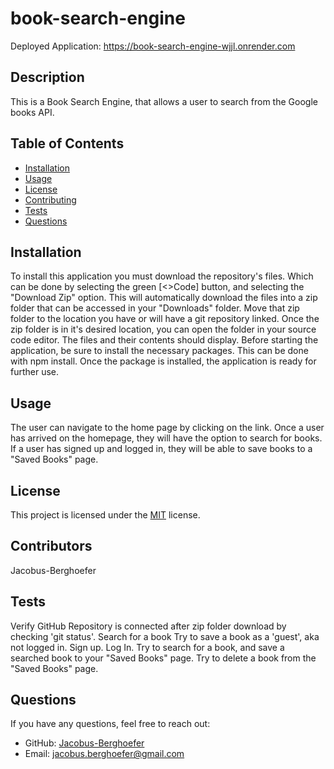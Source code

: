 # book-search-engine
Deployed Application: https://book-search-engine-wjjl.onrender.com

## Description

This is a Book Search Engine, that allows a user to search from the Google books API.

## Table of Contents

- [Installation](#installation)
- [Usage](#usage)
- [License](#license)
- [Contributing](#contributing)
- [Tests](#tests)
- [Questions](#questions)

## Installation

To install this application you must download the repository's files. Which can be done by selecting the green [<>Code] button, and selecting the "Download Zip" option. This will automatically download the files into a zip folder that can be accessed in your "Downloads" folder. Move that zip folder to the location you have or will have a git repository linked. Once the zip folder is in it's desired location, you can open the folder in your source code editor. The files and their contents should display. Before starting the application, be sure to install the necessary packages. This can be done with npm install. Once the package is installed, the application is ready for further use.

## Usage

The user can navigate to the home page by clicking on the link. Once a user has arrived on the homepage, they will have the option to search for books. If a user has signed up and logged in, they will be able to save books to a "Saved Books" page.

## License

This project is licensed under the [MIT](https://img.shields.io/badge/License-MIT-yellow.svg) license.

## Contributors

Jacobus-Berghoefer

## Tests

Verify GitHub Repository is connected after zip folder download by checking 'git status'.
Search for a book
Try to save a book as a 'guest', aka not logged in.
Sign up.
Log In.
Try to search for a book, and save a searched book to your "Saved Books" page.
Try to delete a book from the "Saved Books" page.

## Questions

If you have any questions, feel free to reach out:

- GitHub: [Jacobus-Berghoefer](https://github.com/Jacobus-Berghoefer)
- Email: [jacobus.berghoefer@gmail.com](mailto:jacobus.berghoefer@gmail.com)